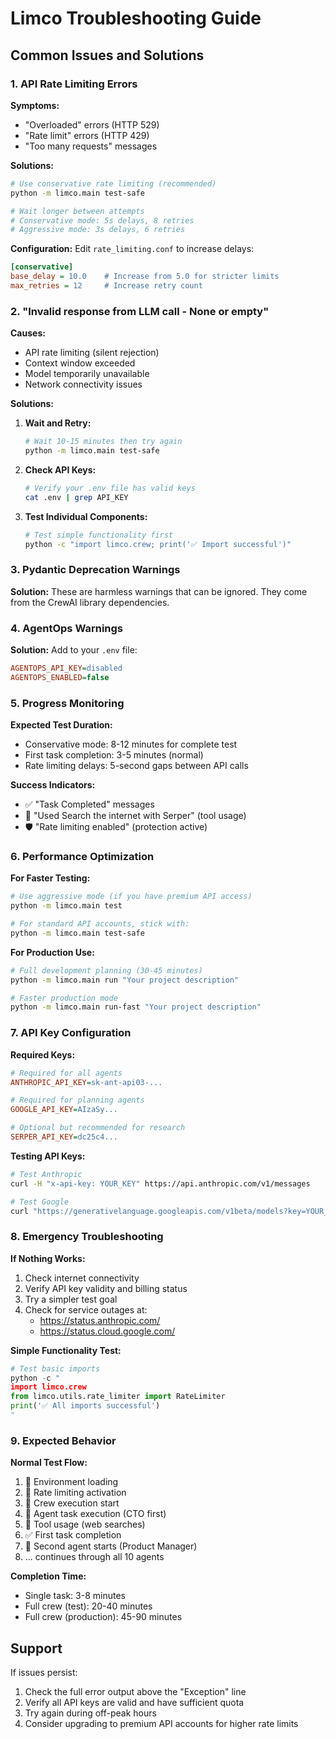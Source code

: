 # Limco Troubleshooting Guide

## Common Issues and Solutions

### 1. API Rate Limiting Errors

**Symptoms:**
- "Overloaded" errors (HTTP 529)
- "Rate limit" errors (HTTP 429)
- "Too many requests" messages

**Solutions:**
```bash
# Use conservative rate limiting (recommended)
python -m limco.main test-safe

# Wait longer between attempts
# Conservative mode: 5s delays, 8 retries
# Aggressive mode: 3s delays, 6 retries
```

**Configuration:**
Edit `rate_limiting.conf` to increase delays:
```ini
[conservative]
base_delay = 10.0    # Increase from 5.0 for stricter limits
max_retries = 12     # Increase retry count
```

### 2. "Invalid response from LLM call - None or empty"

**Causes:**
- API rate limiting (silent rejection)
- Context window exceeded
- Model temporarily unavailable
- Network connectivity issues

**Solutions:**
1. **Wait and Retry:**
   ```bash
   # Wait 10-15 minutes then try again
   python -m limco.main test-safe
   ```

2. **Check API Keys:**
   ```bash
   # Verify your .env file has valid keys
   cat .env | grep API_KEY
   ```

3. **Test Individual Components:**
   ```bash
   # Test simple functionality first
   python -c "import limco.crew; print('✅ Import successful')"
   ```

### 3. Pydantic Deprecation Warnings

**Solution:**
These are harmless warnings that can be ignored. They come from the CrewAI library dependencies.

### 4. AgentOps Warnings

**Solution:**
Add to your `.env` file:
```ini
AGENTOPS_API_KEY=disabled
AGENTOPS_ENABLED=false
```

### 5. Progress Monitoring

**Expected Test Duration:**
- Conservative mode: 8-12 minutes for complete test
- First task completion: 3-5 minutes (normal)
- Rate limiting delays: 5-second gaps between API calls

**Success Indicators:**
- ✅ "Task Completed" messages
- 🔧 "Used Search the internet with Serper" (tool usage)
- 🛡️ "Rate limiting enabled" (protection active)

### 6. Performance Optimization

**For Faster Testing:**
```bash
# Use aggressive mode (if you have premium API access)
python -m limco.main test

# For standard API accounts, stick with:
python -m limco.main test-safe
```

**For Production Use:**
```bash
# Full development planning (30-45 minutes)
python -m limco.main run "Your project description"

# Faster production mode
python -m limco.main run-fast "Your project description"
```

### 7. API Key Configuration

**Required Keys:**
```ini
# Required for all agents
ANTHROPIC_API_KEY=sk-ant-api03-...

# Required for planning agents  
GOOGLE_API_KEY=AIzaSy...

# Optional but recommended for research
SERPER_API_KEY=dc25c4...
```

**Testing API Keys:**
```bash
# Test Anthropic
curl -H "x-api-key: YOUR_KEY" https://api.anthropic.com/v1/messages

# Test Google
curl "https://generativelanguage.googleapis.com/v1beta/models?key=YOUR_KEY"
```

### 8. Emergency Troubleshooting

**If Nothing Works:**
1. Check internet connectivity
2. Verify API key validity and billing status
3. Try a simpler test goal
4. Check for service outages at:
   - https://status.anthropic.com/
   - https://status.cloud.google.com/

**Simple Functionality Test:**
```python
# Test basic imports
python -c "
import limco.crew
from limco.utils.rate_limiter import RateLimiter
print('✅ All imports successful')
"
```

### 9. Expected Behavior

**Normal Test Flow:**
1. 🔧 Environment loading
2. 🐌 Rate limiting activation  
3. 🚀 Crew execution start
4. 🤖 Agent task execution (CTO first)
5. 🔧 Tool usage (web searches)
6. ✅ First task completion
7. 🤖 Second agent starts (Product Manager)
8. ... continues through all 10 agents

**Completion Time:**
- Single task: 3-8 minutes
- Full crew (test): 20-40 minutes
- Full crew (production): 45-90 minutes

## Support

If issues persist:
1. Check the full error output above the "Exception" line
2. Verify all API keys are valid and have sufficient quota
3. Try again during off-peak hours
4. Consider upgrading to premium API accounts for higher rate limits
